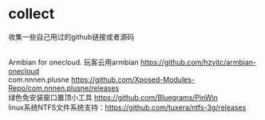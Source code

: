 # collect
收集一些自己用过的github链接或者源码<br>

<br>Armbian for onecloud. 玩客云用armbian https://github.com/hzyitc/armbian-onecloud
<br>com.nnnen.plusne https://github.com/Xposed-Modules-Repo/com.nnnen.plusne/releases
<br>绿色免安装窗口置顶小工具 https://github.com/Bluegrams/PinWin 
<br>linux系统NTFS文件系统支持：https://github.com/tuxera/ntfs-3g/releases
